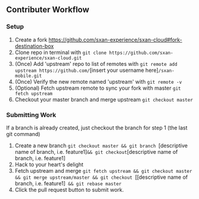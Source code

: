 
## Contributer Workflow

### Setup

1. Create a fork https://github.com/sxan-experience/sxan-cloud#fork-destination-box
2. Clone repo in terminal with `git clone https://github.com/sxan-experience/sxan-cloud.git`
3. (Once) Add 'upstream' repo to list of remotes with `git remote add upstream https://github.com/`[insert your username here]`/sxan-mobile.git`
4. (Once) Verify the new remote named 'upstream' with `git remote -v`
5. (Optional) Fetch upstream remote to sync your fork with master `git fetch upstream`
6. Checkout your master branch and merge upstream `git checkout master`

### Submitting Work
If a branch is already created, just checkout the branch for step 1 (the last git command)

1. Create a new branch `git checkout master && git branch `[descriptive name of branch, i.e. feature1]` && git checkout `[descriptive name of branch, i.e. feature1]
2. Hack to your heart's delight
3. Fetch upstream and merge `git fetch upstream && git checkout master
 && git merge upstream/master && git checkout `[[descriptive name of branch, i.e. feature1]` && git rebase master`
4. Click the pull request button to submit work.
